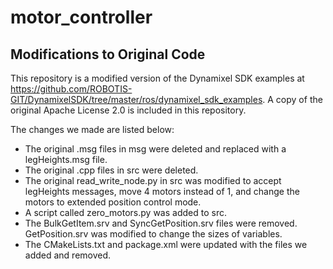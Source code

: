 # motor_controller

## Modifications to Original Code
This repository is a modified version of the Dynamixel SDK examples at https://github.com/ROBOTIS-GIT/DynamixelSDK/tree/master/ros/dynamixel_sdk_examples. 
A copy of the original Apache License 2.0 is included in this repository. 

The changes we made are listed below:
- The original .msg files in msg were deleted and replaced with a legHeights.msg file.
- The original .cpp files in src were deleted.
- The original read_write_node.py in src was modified to accept legHeights messages, move 4 motors instead of 1, and change the motors to extended position control mode.
- A script called zero_motors.py was added to src.
- The BulkGetItem.srv and SyncGetPosition.srv files were removed. GetPosition.srv was modified to change the sizes of variables.
- The CMakeLists.txt and package.xml were updated with the files we added and removed.
